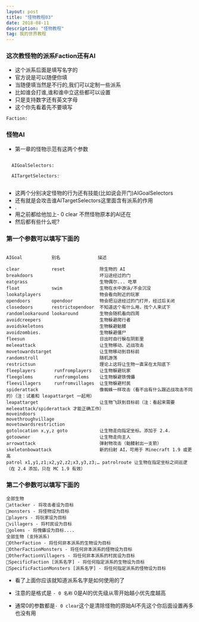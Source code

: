 ```yaml
---
layout: post
title: "怪物教程03"
date: 2018-08-11 
description: "怪物教程"
tag: 我的世界教程
---   
```

### 这次教怪物的派系Faction还有AI

* 这个派系后面是填写名字的
* 官方说是可以随便你填
* 当随便填当然是不行的,我们可以定制一些派系
* 比如谁会打谁,谁和谁中立这些都可以设置
* 只是支持数字还有英文字母
* 这个你先看着先不要填写
```
Faction: 
```

### 怪物AI

* 第一章的怪物示范有这两个参数

```

  AIGoalSelectors: 

  AITargetSelectors: 
  
```
* 这两个分别决定怪物的行为还有技能(比如说会开门)AIGoalSelectors
* 还有就是会攻击谁AITargetSelectors这里面含有派系的作用
* .
* 用之前都给他加上- 0 clear 不然怪物原本的AI还在
* 然后都有些什么呢?
### 第一个参数可以填写下面的

```
                                   
AIGoal           别名              描述
                                   
clear            reset             除生物的 AI
breakdoors                         坏沿途经过的门
eatgrass                           生物偶尔... 吃草
float            swim              生物在水中游泳/不会沉没
lookatplayers                      物会看向附近的玩家
opendoors        opendoor          物会把沿途经过的门打开，经过后关闭
closedoors       restrictopendoor  不知道这个有什么用，找个人来试下
randomlookaround lookaround        生物会随机看向四周
avoidcreepers                      生物躲避爬行者
avoidskeletons                     生物躲避骷髅
avoidzombies.                      生物躲避僵尸
fleesun                            日出时自行躲在阴影里
meleeattack                        让生物移动、近战攻击
movetowardstarget                  让生物移动到目标前
randomstroll                       随机游荡
restrictsun                        理论上这将让生物一直呆在太阳底下
fleeplayers       runfromplayers   让生物躲避玩家
fleegolems        runfromgolems    让生物躲避铁傀儡
fleevillagers     runfromvillages  让生物躲避村民
spiderattack                       像蜘蛛一样攻击（看不出有什么跟近战攻击不同的）（注：试着和 leapattarget 一起用）
leapattarget                       让生物飞跃到目标前（注：看起来需要 meleeattack/spiderattack 才能正确工作）
moveindoors  
movethroughvillage  
movetowardsrestriction  
gotolocation x,y,z goto            让生物走向指定坐标。添加于 2.4.
gotoowner                          让生物走向主人
arrowattack                        弹射物攻击（骷髅射出一支箭）
skeletonbowattack                  新的扫射 AI，可用于 Minecraft 1.9 或更高
patrol x1,y1,z1;x2,y2,z2;x3,y3,z3;… patrolroute 让生物在指定坐标之间巡逻（在 2.4 添加，只在 MC 1.9 有效）

```

### 第二个参数可以填写下面的

```
全部生物
attacker - 将攻击者设为目标
monsters - 将怪物设为目标
players - 将玩家设为目标
villagers - 将村民设为目标
golems - 将傀儡设为目标....
全部生物 (支持派系)
OtherFaction - 将任何非本派系的生物设为目标
OtherFactionMonsters - 将任何非本派系的怪物设为目标
OtherFactionVillagers - 将任何非本派系的村民设为目标
SpecificFaction [派系名字] - 将任何指定派系的生物设为目标
SpecificFactionMonsters [派系名字] - 将任何指定派系的怪物设为目标

```

* 看了上面你应该就知道派系名字是如何使用的了

* 注意的是格式是 `- 0 名称` 0是AI的优先级从零开始越小优先度越高
* 通常0的参数都是`- 0 clear`这个是清除怪物的原始AI不先这个你后面设置再多也没有用